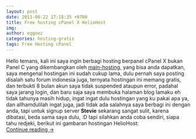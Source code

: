 ```yaml
---
layout: post
date: 2011-06-22 17:18:35 +0700
title: Free hosting cPanel X HelioHost
img: 
author: eggoez
categories: hosting-gratis
tags: Free Hosting cPanel
---
```

<p>Hello temans, kali ini saya ingin berbagi hosting berpanel cPanel X bukan Panel C yang dikembangkan oleh <a href="http://blog.myciut.tk/2011/03/apa-itu-main-hostingcom.html">main-hosting</a>, yang bisa anda dapatkan, saya mengenal hostingan ini sudah cukup lama, dulu pernah saya posting disalah satu forum indonesia juga, ternyata hostingan ini memang gratis, dan terbukti 8 bulan akun saya tidak suspended ataupun error, padahal saya jarang login, dan baru saja saya membuka halaman blog lamaku eh tidak tahunya masih hidup, ingat ingat dulu hostingan yang ku pakai apa ya, dan allhamdulilah ingat juga, jadi tidak ada salahnya saya berbagi ini dengan anda, tapi untuk signup server <strong>Stevie</strong> sekarang sangat sulit, karena dibatasi, beda sama saya dulu, :D tapi silahkan anda coba sendiri, siapa tahu redjeki, berikut ini gambaran hostingan HelioHost:<br>
<a href="http://blog.myciut.tk/2011/06/hosting-gratis-cpanel-x-dari-heliohost.html">Continue reading →</a></p>
